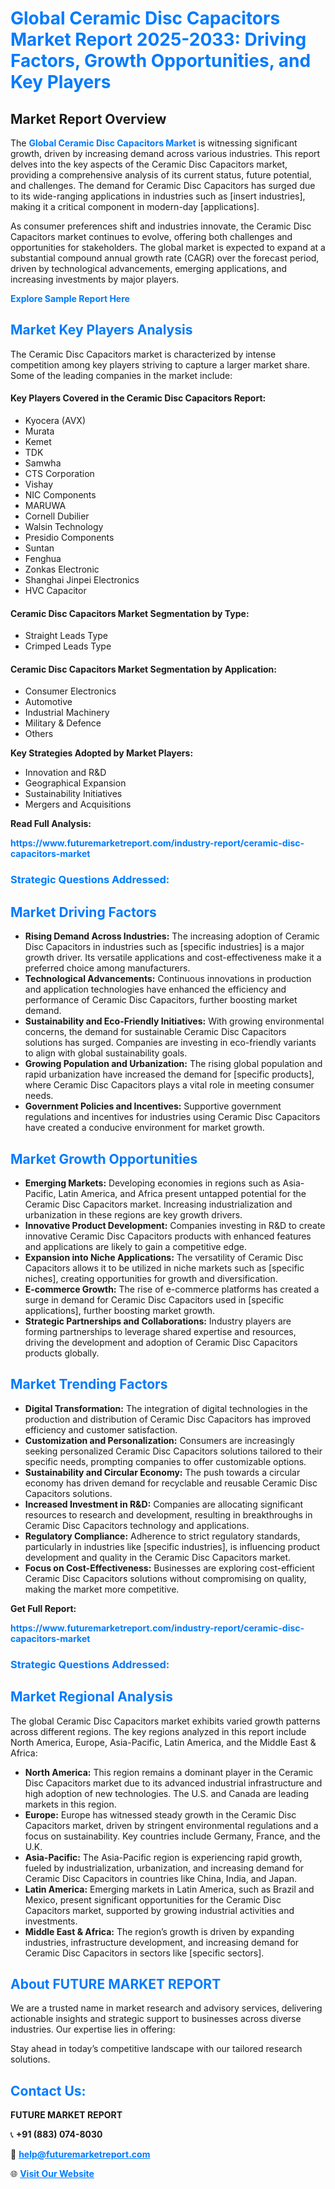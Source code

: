 <h1 style="color: #007BFF;">Global Ceramic Disc Capacitors Market Report 2025-2033: Driving Factors, Growth Opportunities, and Key Players</h1>

<section id="overview">
<h2>Market Report Overview</h2>
<p>The <a href="https://www.futuremarketreport.com/industry-report/ceramic-disc-capacitors-market" style="color: #007BFF; text-decoration: none;"><strong>Global Ceramic Disc Capacitors Market</strong></a> is witnessing significant growth, driven by increasing demand across various industries. This report delves into the key aspects of the Ceramic Disc Capacitors market, providing a comprehensive analysis of its current status, future potential, and challenges. The demand for Ceramic Disc Capacitors has surged due to its wide-ranging applications in industries such as [insert industries], making it a critical component in modern-day [applications].</p>
<p>As consumer preferences shift and industries innovate, the Ceramic Disc Capacitors market continues to evolve, offering both challenges and opportunities for stakeholders. The global market is expected to expand at a substantial compound annual growth rate (CAGR) over the forecast period, driven by technological advancements, emerging applications, and increasing investments by major players.</p>
</section>

<section id="overview">
<p><a href="https://www.futuremarketreport.com/request-sample/reportId=41803" style="color: #007BFF; text-decoration: none;"><strong>Explore Sample Report Here</strong></a></p>
</section>

<section id="key-players">
<h2 style="color: #007BFF;">Market Key Players Analysis</h2>
<p>The Ceramic Disc Capacitors market is characterized by intense competition among key players striving to capture a larger market share. Some of the leading companies in the market include:</p>
<h4>Key Players Covered in the Ceramic Disc Capacitors Report:</h4>
<ul><li>Kyocera (AVX)</li><li>Murata</li><li>Kemet</li><li>TDK</li><li>Samwha</li><li>CTS Corporation</li><li>Vishay</li><li>NIC Components</li><li>MARUWA</li><li>Cornell Dubilier</li><li>Walsin Technology</li><li>Presidio Components</li><li>Suntan</li><li>Fenghua</li><li>Zonkas Electronic</li><li>Shanghai Jinpei Electronics</li><li>HVC Capacitor</li></ul>
<h4>Ceramic Disc Capacitors Market Segmentation by Type:</h4>
<ul><li>Straight Leads Type</li><li>Crimped Leads Type</li></ul>

<h4>Ceramic Disc Capacitors Market Segmentation by Application:</h4>
<ul><li>Consumer Electronics</li><li>Automotive</li><li>Industrial Machinery</li><li>Military &amp; Defence</li><li>Others</li></ul>
<p><strong>Key Strategies Adopted by Market Players:</strong></p>
<ul>
<li>Innovation and R&D</li>
<li>Geographical Expansion</li>
<li>Sustainability Initiatives</li>
<li>Mergers and Acquisitions</li>
</ul>
</section>

<section>
<p><strong>Read Full Analysis: </strong></p><a href="https://www.futuremarketreport.com/industry-report/ceramic-disc-capacitors-market" style="color: #007BFF; text-decoration: none;"><strong>https://www.futuremarketreport.com/industry-report/ceramic-disc-capacitors-market</strong></a>
<h3 style="color: #007BFF;">Strategic Questions Addressed:</h3>
</section>

<section id="driving-factors">
<h2 style="color: #007BFF;">Market Driving Factors</h2>
<ul>
<li><strong>Rising Demand Across Industries:</strong> The increasing adoption of Ceramic Disc Capacitors in industries such as [specific industries] is a major growth driver. Its versatile applications and cost-effectiveness make it a preferred choice among manufacturers.</li>
<li><strong>Technological Advancements:</strong> Continuous innovations in production and application technologies have enhanced the efficiency and performance of Ceramic Disc Capacitors, further boosting market demand.</li>
<li><strong>Sustainability and Eco-Friendly Initiatives:</strong> With growing environmental concerns, the demand for sustainable Ceramic Disc Capacitors solutions has surged. Companies are investing in eco-friendly variants to align with global sustainability goals.</li>
<li><strong>Growing Population and Urbanization:</strong> The rising global population and rapid urbanization have increased the demand for [specific products], where Ceramic Disc Capacitors plays a vital role in meeting consumer needs.</li>
<li><strong>Government Policies and Incentives:</strong> Supportive government regulations and incentives for industries using Ceramic Disc Capacitors have created a conducive environment for market growth.</li>
</ul>
</section>

<section id="growth-opportunities">
<h2 style="color: #007BFF;">Market Growth Opportunities</h2>
<ul>
<li><strong>Emerging Markets:</strong> Developing economies in regions such as Asia-Pacific, Latin America, and Africa present untapped potential for the Ceramic Disc Capacitors market. Increasing industrialization and urbanization in these regions are key growth drivers.</li>
<li><strong>Innovative Product Development:</strong> Companies investing in R&D to create innovative Ceramic Disc Capacitors products with enhanced features and applications are likely to gain a competitive edge.</li>
<li><strong>Expansion into Niche Applications:</strong> The versatility of Ceramic Disc Capacitors allows it to be utilized in niche markets such as [specific niches], creating opportunities for growth and diversification.</li>
<li><strong>E-commerce Growth:</strong> The rise of e-commerce platforms has created a surge in demand for Ceramic Disc Capacitors used in [specific applications], further boosting market growth.</li>
<li><strong>Strategic Partnerships and Collaborations:</strong> Industry players are forming partnerships to leverage shared expertise and resources, driving the development and adoption of Ceramic Disc Capacitors products globally.</li>
</ul>
</section>

<section id="trending-factors">
<h2 style="color: #007BFF;">Market Trending Factors</h2>
<ul>
<li><strong>Digital Transformation:</strong> The integration of digital technologies in the production and distribution of Ceramic Disc Capacitors has improved efficiency and customer satisfaction.</li>
<li><strong>Customization and Personalization:</strong> Consumers are increasingly seeking personalized Ceramic Disc Capacitors solutions tailored to their specific needs, prompting companies to offer customizable options.</li>
<li><strong>Sustainability and Circular Economy:</strong> The push towards a circular economy has driven demand for recyclable and reusable Ceramic Disc Capacitors solutions.</li>
<li><strong>Increased Investment in R&D:</strong> Companies are allocating significant resources to research and development, resulting in breakthroughs in Ceramic Disc Capacitors technology and applications.</li>
<li><strong>Regulatory Compliance:</strong> Adherence to strict regulatory standards, particularly in industries like [specific industries], is influencing product development and quality in the Ceramic Disc Capacitors market.</li>
<li><strong>Focus on Cost-Effectiveness:</strong> Businesses are exploring cost-efficient Ceramic Disc Capacitors solutions without compromising on quality, making the market more competitive.</li>
</ul>
</section>

<section>
<p><strong>Get Full Report: </strong></p><a href="https://www.futuremarketreport.com/industry-report/ceramic-disc-capacitors-market" style="color: #007BFF; text-decoration: none;"><strong>https://www.futuremarketreport.com/industry-report/ceramic-disc-capacitors-market</strong></a>
<h3 style="color: #007BFF;">Strategic Questions Addressed:</h3>
</section>


<section id="regional-analysis">
<h2 style="color: #007BFF;">Market Regional Analysis</h2>
<p>The global Ceramic Disc Capacitors market exhibits varied growth patterns across different regions. The key regions analyzed in this report include North America, Europe, Asia-Pacific, Latin America, and the Middle East & Africa:</p>
<ul>
<li><strong>North America:</strong> This region remains a dominant player in the Ceramic Disc Capacitors market due to its advanced industrial infrastructure and high adoption of new technologies. The U.S. and Canada are leading markets in this region.</li>
<li><strong>Europe:</strong> Europe has witnessed steady growth in the Ceramic Disc Capacitors market, driven by stringent environmental regulations and a focus on sustainability. Key countries include Germany, France, and the U.K.</li>
<li><strong>Asia-Pacific:</strong> The Asia-Pacific region is experiencing rapid growth, fueled by industrialization, urbanization, and increasing demand for Ceramic Disc Capacitors in countries like China, India, and Japan.</li>
<li><strong>Latin America:</strong> Emerging markets in Latin America, such as Brazil and Mexico, present significant opportunities for the Ceramic Disc Capacitors market, supported by growing industrial activities and investments.</li>
<li><strong>Middle East & Africa:</strong> The region’s growth is driven by expanding industries, infrastructure development, and increasing demand for Ceramic Disc Capacitors in sectors like [specific sectors].</li>
</ul>
</section>

<footer>
<h2 style="color: #007BFF;">About FUTURE MARKET REPORT</h2>
<p>We are a trusted name in market research and advisory services, delivering actionable insights and strategic support to businesses across diverse industries. Our expertise lies in offering:</p>

<p>Stay ahead in today’s competitive landscape with our tailored research solutions.</p>

<h2 style="color: #007BFF;">Contact Us:</h2>
<p><strong>FUTURE MARKET REPORT</strong></p>
<p>📞 <strong>+91 (883) 074-8030</strong></p>
<p>📧 <strong><a href="mailto:help@futuremarketreport.com" style="color: #007BFF;">help@futuremarketreport.com</a></strong></p>
<p>🌐 <strong><a href="https://www.futuremarketreport.com/" style="color: #007BFF;">Visit Our Website</a></strong></p>
</footer>